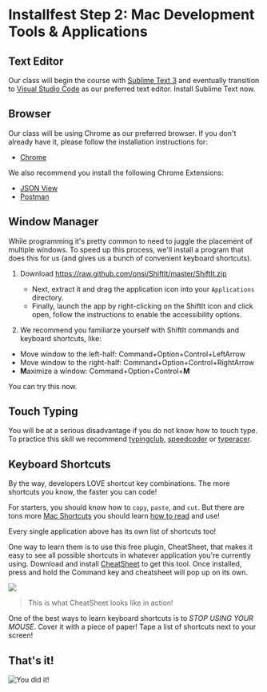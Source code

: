 # Installfest Step 2: Mac Development Tools & Applications

## Text Editor

Our class will begin the course with [Sublime Text 3](./editor-sublime-text-3.md) and eventually transition to [Visual Studio Code](./editor-vsc.md) as our preferred text editor. Install Sublime Text now.


## Browser
Our class will be using Chrome as our preferred browser. If you don't already have it, please follow the installation instructions for:

* [Chrome](https://support.google.com/chrome/answer/95346?hl=en)

We also recommend you install the following Chrome Extensions:

* [JSON View](https://chrome.google.com/webstore/detail/jsonview/chklaanhfefbnpoihckbnefhakgolnmc)
* [Postman](http://www.getpostman.com/)

## Window Manager

While programming it's pretty common to need to juggle the placement of multiple windows. To speed up this process, we'll install a program that does this for us (and gives us a bunch of convenient keyboard shortcuts).

1. Download https://raw.github.com/onsi/ShiftIt/master/ShiftIt.zip
    * Next, extract it and drag the application icon into your `Applications` directory.
    * Finally, launch the app by right-clicking on the ShiftIt icon and click open, follow the instructions to enable the accessibility options.

2. We recommend you familiarze yourself with ShiftIt commands and keyboard shortcuts, like:
* Move window to the left-half: Command+Option+Control+LeftArrow
* Move window to the right-half: Command+Option+Control+RightArrow
* **M**aximize a window: Command+Option+Control+**M**

You can try this now.

## Touch Typing
You will be at a serious disadvantage if you do not know how to touch type. To practice this skill we recommend [typingclub](http://typingclub.com), [speedcoder](http://www.speedcoder.net/) or [typeracer](http://play.typeracer.com/).

## Keyboard Shortcuts
By the way, developers LOVE shortcut key combinations. The more shortcuts you know, the faster you can code!

For starters, you should know how to `copy`, `paste`, and `cut`. But there are tons more [Mac Shortcuts](https://duckduckgo.com/?q=mac+keyboard+shortcuts&ia=cheatsheet&iax=1) you should learn [how to read](https://support.apple.com/en-us/HT201236) and use!

Every single application above has its own list of shortcuts too!

One way to learn them is to use this free plugin, CheatSheet, that makes it easy to see all possible shortcuts in whatever application you're currently using. Download and install [CheatSheet](https://mediaatelier.com/CheatSheet/?lang=en) to get this tool. Once installed, press and hold the Command key and cheatsheet will pop up on its own.

<img src="https://mediaatelier.com/CheatSheet/imgs/main.png">

> This is what CheatSheet looks like in action!

One of the best ways to learn keyboard shortcuts is to _STOP USING YOUR MOUSE_. Cover it with a piece of paper! Tape a list of shortcuts next to your screen!

## That's it!

![You did it!](https://media.giphy.com/media/3otPoS81loriI9sO8o/giphy.gif)

